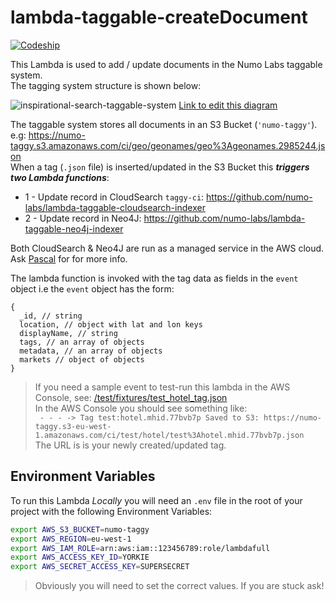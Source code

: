 # lambda-taggable-createDocument

[![Codeship](https://img.shields.io/codeship/d827f9c0-cce6-0133-f31d-66f6dcee1305.svg)](https://codeship.com/projects/140359/)

This Lambda is used to add / update documents in the Numo Labs taggable system.  
The tagging system structure is shown below:

![inspirational-search-taggable-system](https://cloud.githubusercontent.com/assets/194400/14984413/671c8938-113a-11e6-8b76-3af618041161.png)
[Link to edit this diagram](https://docs.google.com/presentation/d/1J2tsHMdnq84XQeZI10T_7vL1vTj-BWMZSgW1Dg-YzV8/edit#slide=id.g12364df475_3_0)

The taggable system stores all documents in an S3 Bucket (`'numo-taggy'`).  
e.g: https://numo-taggy.s3.amazonaws.com/ci/geo/geonames/geo%3Ageonames.2985244.json  
When a tag (`.json` file) is inserted/updated in the S3 Bucket
this ***triggers two Lambda functions***:
+ 1 - Update record in CloudSearch `taggy-ci`: https://github.com/numo-labs/lambda-taggable-cloudsearch-indexer
+ 2 - Update record in Neo4J: https://github.com/numo-labs/lambda-taggable-neo4j-indexer

Both CloudSearch & Neo4J are run as a managed service in the AWS cloud.
Ask [Pascal](https://twitter.com/plaenen) for for more info.


The lambda function is invoked with the tag data as fields in the `event` object
i.e the `event` object has the form:

```
{
  _id, // string
  location, // object with lat and lon keys
  displayName, // string
  tags, // an array of objects
  metadata, // an array of objects
  markets // object of objects
}
```

> If you need a sample event to test-run this lambda in the AWS Console,
see: [/test/fixtures/test_hotel_tag.json](https://github.com/numo-labs/lambda-taggable-createDocument/blob/7c742e5963aaa25bfea2eee1d2ee55d66c3c9a6f/test/fixtures/test_hotel_tag.json)  
> In the AWS Console you should see something like:  
> ` - - - -> Tag test:hotel.mhid.77bvb7p Saved to S3: https://numo-taggy.s3-eu-west-1.amazonaws.com/ci/test/hotel/test%3Ahotel.mhid.77bvb7p.json`  
The URL is is your newly created/updated tag.

## Environment Variables

To run this Lambda *Locally* you will need an `.env` file in the root of your
project with the following Environment Variables:

```sh
export AWS_S3_BUCKET=numo-taggy
export AWS_REGION=eu-west-1
export AWS_IAM_ROLE=arn:aws:iam::123456789:role/lambdafull
export AWS_ACCESS_KEY_ID=YORKIE
export AWS_SECRET_ACCESS_KEY=SUPERSECRET

```
> Obviously you will need to set the correct values.
> If you are stuck ask!

